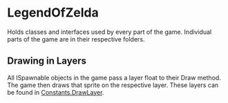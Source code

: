 # LegendOfZelda
Holds classes and interfaces used by every part of the game. Individual parts of the game are in their respective folders.

## Drawing in Layers
All ISpawnable objects in the game pass a layer float to their Draw method. The game then draws that sprite on the respective layer. These layers can be found in [Constants.DrawLayer](Constants.cs).
